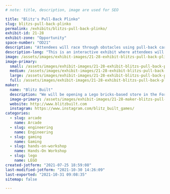 ```yaml
---
# note: title, description, image are used for SEO

title: "Blitz's Pull-Back Plinko"
slug: blitzs-pull-back-plinko
permalink: /exhibits/blitzs-pull-back-plinko/
exhibit-id: 21-28
exhibit-zone: "Opportunity"
space-number: "OD21"
description: "Attendees will race through obstacles using pull-back cars built from Lego parts."
description-long: "This is an interactive exhibit where attendees will build and engineer their own pull-back racing vehicles and obstacle courses using Lego parts and baseplates. They will shoot their racers through the obstacles on a 30 x 60 inch race course to achieve points. "
image: /assets/images/exhibit-images/21-28-exhibit-blitzs-pull-back-plinko-pull-back-plinko-large.jpg
image-primary: 
  small: /assets/images/exhibit-images/21-28-exhibit-blitzs-pull-back-plinko-pull-back-plinko-small.jpg
  medium: /assets/images/exhibit-images/21-28-exhibit-blitzs-pull-back-plinko-pull-back-plinko-medium.jpg
  large: /assets/images/exhibit-images/21-28-exhibit-blitzs-pull-back-plinko-pull-back-plinko-large.jpg
  full: /assets/images/exhibit-images/21-28-exhibit-blitzs-pull-back-plinko-pull-back-plinko-full.jpg
maker: 
  name: "Blitz Built"
  description: "We will be opening a Lego bricks-based store in the Fort Lauderdale area soon and we will be offering Technology, Engineering, and Arts events throughout the year. "
  image-primary: /assets/images/exhibit-images/21-28-maker-blitzs-pull-back-plinko-logo-medium.png
  website: http://www.blitzbuilt.com
  instagram: https://www.instagram.com/blitz_built_games/
categories: 
  - slug: arcade
    name: Arcade
  - slug: engineering
    name: Engineering
  - slug: gaming
    name: Gaming
  - slug: hands-on-workshop
    name: Hands-On Workshop
  - slug: lego
    name: LEGO
created-jotform: "2021-07-25 18:59:08"
last-modified-jotform: "2021-10-30 14:26:09"
last-exported: "2021-10-31 09:08:35"
sitemap: false

---
```


